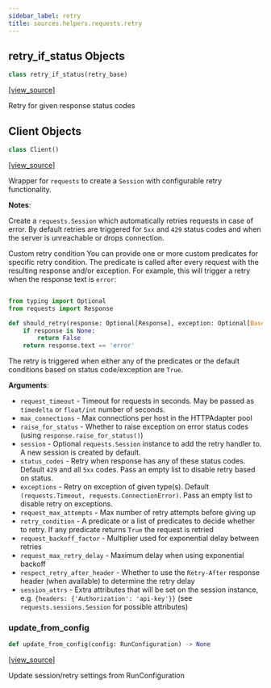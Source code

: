 ```yaml
---
sidebar_label: retry
title: sources.helpers.requests.retry
---
```


## retry\_if\_status Objects

```python
class retry_if_status(retry_base)
```

[[view_source]](https://github.com/dlt-hub/dlt/blob/9857029af018a582dd24da4070562f58bb7e9fc5/dlt/sources/helpers/requests/retry.py#L55)

Retry for given response status codes

## Client Objects

```python
class Client()
```

[[view_source]](https://github.com/dlt-hub/dlt/blob/9857029af018a582dd24da4070562f58bb7e9fc5/dlt/sources/helpers/requests/retry.py#L135)

Wrapper for `requests` to create a `Session` with configurable retry functionality.

**Notes**:

  Create a  `requests.Session` which automatically retries requests in case of error.
  By default retries are triggered for `5xx` and `429` status codes and when the server is unreachable or drops connection.
  
  Custom retry condition
  You can provide one or more custom predicates for specific retry condition. The predicate is called after every request with the resulting response and/or exception.
  For example, this will trigger a retry when the response text is `error`:
```py

from typing import Optional
from requests import Response

def should_retry(response: Optional[Response], exception: Optional[BaseException]) -> bool:
    if response is None:
        return False
    return response.text == 'error'
```
  
  The retry is triggered when either any of the predicates or the default conditions based on status code/exception are `True`.
  

**Arguments**:

- `request_timeout` - Timeout for requests in seconds. May be passed as `timedelta` or `float/int` number of seconds.
- `max_connections` - Max connections per host in the HTTPAdapter pool
- `raise_for_status` - Whether to raise exception on error status codes (using `response.raise_for_status()`)
- `session` - Optional `requests.Session` instance to add the retry handler to. A new session is created by default.
- `status_codes` - Retry when response has any of these status codes. Default `429` and all `5xx` codes. Pass an empty list to disable retry based on status.
- `exceptions` - Retry on exception of given type(s). Default `(requests.Timeout, requests.ConnectionError)`. Pass an empty list to disable retry on exceptions.
- `request_max_attempts` - Max number of retry attempts before giving up
- `retry_condition` - A predicate or a list of predicates to decide whether to retry. If any predicate returns `True` the request is retried
- `request_backoff_factor` - Multiplier used for exponential delay between retries
- `request_max_retry_delay` - Maximum delay when using exponential backoff
- `respect_retry_after_header` - Whether to use the `Retry-After` response header (when available) to determine the retry delay
- `session_attrs` - Extra attributes that will be set on the session instance, e.g. `{headers: {'Authorization': 'api-key'}}` (see `requests.sessions.Session` for possible attributes)

### update\_from\_config

```python
def update_from_config(config: RunConfiguration) -> None
```

[[view_source]](https://github.com/dlt-hub/dlt/blob/9857029af018a582dd24da4070562f58bb7e9fc5/dlt/sources/helpers/requests/retry.py#L227)

Update session/retry settings from RunConfiguration

